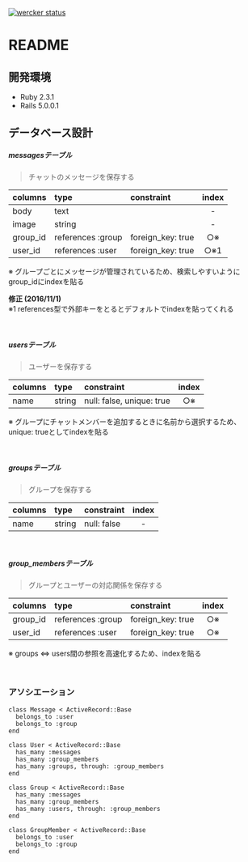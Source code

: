 [![wercker status](https://app.wercker.com/status/2b1998703cd6234fabe0064aba40d6de/s/master "wercker status")](https://app.wercker.com/project/byKey/2b1998703cd6234fabe0064aba40d6de)

# README

## 開発環境
* Ruby 2.3.1
* Rails 5.0.0.1

## データベース設計

##### messagesテーブル
>チャットのメッセージを保存する

columns |type             |constraint       |index
:-------|:----------------|:----------------|:----:
body    |text             |                 |-
image   |string           |                 |-
group_id|references :group|foreign_key: true|○※
user_id |references :user |foreign_key: true|○※1

※ グループごとにメッセージが管理されているため、検索しやすいようにgroup_idにindexを貼る

__修正 (2016/11/1)__  
※1 references型で外部キーをとるとデフォルトでindexを貼ってくれる

<br>

##### usersテーブル
>ユーザーを保存する

columns           |type  |constraint                   |index
:-----------------|:-----|:----------------------------|:----:
name              |string|null: false, unique: true    |○※

※ グループにチャットメンバーを追加するときに名前から選択するため、unique: trueとしてindexを貼る

<br>

##### groupsテーブル
>グループを保存する

columns|type  |constraint   |index
:------|:-----|:------------|:----:
name   |string|null: false  |-

<br>

##### group_membersテーブル
>グループとユーザーの対応関係を保存する

columns |type             |constraint       |index
:-------|:----------------|:----------------|:----:
group_id|references :group|foreign_key: true|○※
user_id |references :user |foreign_key: true|○※

※ groups <=> users間の参照を高速化するため、indexを貼る

<br>

### アソシエーション
    class Message < ActiveRecord::Base
      belongs_to :user
      belongs_to :group
    end

    class User < ActiveRecord::Base
      has_many :messages
      has_many :group_members
      has_many :groups, through: :group_members
    end

    class Group < ActiveRecord::Base
      has_many :messages
      has_many :group_members
      has_many :users, through: :group_members
    end

    class GroupMember < ActiveRecord::Base
      belongs_to :user
      belongs_to :group
    end
